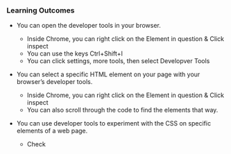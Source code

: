 ### Learning Outcomes

* You can open the developer tools in your browser.
  * Inside Chrome, you can right click on the Element in question & Click inspect
  * You can use the keys Ctrl+Shift+I
  * You can click settings, more tools, then select Developver Tools

* You can select a specific HTML element on your page with your browser’s developer tools.
  * Inside Chrome, you can right click on the Element in question & Click inspect
  * You can also scroll through the code to find the elements that way.

* You can use developer tools to experiment with the CSS on specific elements of a web page.
  * Check